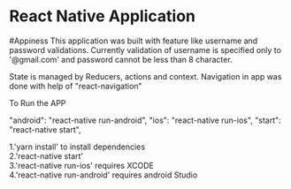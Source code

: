 # React Native Application 
#Appiness
This application was built with feature like username and password
validations.
Currently validation of username is specified only to '@gmail.com' and
password cannot be less than 8 character.

State is managed by Reducers, actions and context.
Navigation in app was done with help of "react-navigation"

To Run the APP <br >

"android": "react-native run-android",
    "ios": "react-native run-ios",
    "start": "react-native start",

1.'yarn install' to install dependencies  <br >
2.'react-native start' <br >
3.'react-native run-ios' requires XCODE<br >
4.'react-native run-android' requires android Studio <br >
